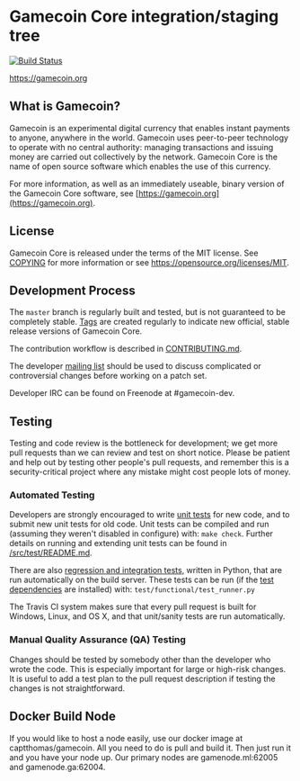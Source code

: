 Gamecoin Core integration/staging tree
=====================================

[![Build Status](https://www.travis-ci.com/ThomasTail/gamecoin.svg?branch=main)](https://www.travis-ci.com/ThomasTail/gamecoin)

https://gamecoin.org

What is Gamecoin?
----------------

Gamecoin is an experimental digital currency that enables instant payments to
anyone, anywhere in the world. Gamecoin uses peer-to-peer technology to operate
with no central authority: managing transactions and issuing money are carried
out collectively by the network. Gamecoin Core is the name of open source
software which enables the use of this currency.

For more information, as well as an immediately useable, binary version of
the Gamecoin Core software, see [https://gamecoin.org](https://gamecoin.org).

License
-------

Gamecoin Core is released under the terms of the MIT license. See [COPYING](COPYING) for more
information or see https://opensource.org/licenses/MIT.

Development Process
-------------------

The `master` branch is regularly built and tested, but is not guaranteed to be
completely stable. [Tags](https://github.com/gamecoin-project/gamecoin/tags) are created
regularly to indicate new official, stable release versions of Gamecoin Core.

The contribution workflow is described in [CONTRIBUTING.md](CONTRIBUTING.md).

The developer [mailing list](https://groups.google.com/forum/#!forum/gamecoin-dev)
should be used to discuss complicated or controversial changes before working
on a patch set.

Developer IRC can be found on Freenode at #gamecoin-dev.

Testing
-------

Testing and code review is the bottleneck for development; we get more pull
requests than we can review and test on short notice. Please be patient and help out by testing
other people's pull requests, and remember this is a security-critical project where any mistake might cost people
lots of money.

### Automated Testing

Developers are strongly encouraged to write [unit tests](src/test/README.md) for new code, and to
submit new unit tests for old code. Unit tests can be compiled and run
(assuming they weren't disabled in configure) with: `make check`. Further details on running
and extending unit tests can be found in [/src/test/README.md](/src/test/README.md).

There are also [regression and integration tests](/test), written
in Python, that are run automatically on the build server.
These tests can be run (if the [test dependencies](/test) are installed) with: `test/functional/test_runner.py`

The Travis CI system makes sure that every pull request is built for Windows, Linux, and OS X, and that unit/sanity tests are run automatically.

### Manual Quality Assurance (QA) Testing

Changes should be tested by somebody other than the developer who wrote the
code. This is especially important for large or high-risk changes. It is useful
to add a test plan to the pull request description if testing the changes is
not straightforward.

Docker Build Node
------------

If you would like to host a node easily, use our docker image at captthomas/gamecoin. All you need to do is pull and build it. Then just run it and you have your node up. Our primary nodes are gamenode.ml:62005 and gamenode.ga:62004.

